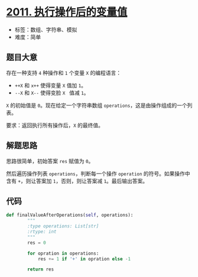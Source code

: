 # [2011. 执行操作后的变量值](https://leetcode.cn/problems/final-value-of-variable-after-performing-operations/)

- 标签：数组、字符串、模拟
- 难度：简单

## 题目大意

存在一种支持 `4` 种操作和 `1` 个变量 `X` 的编程语言：

- `++X` 和 `x++` 使得变量 `X` 值加 `1`。
- `--X` 和 `X--` 使得变脸 `X ` 值减 `1`。

`X` 的初始值是 `0`。现在给定一个字符串数组 `operations`，这是由操作组成的一个列表。

要求：返回执行所有操作后，`X` 的最终值。

## 解题思路

思路很简单，初始答案 `res` 赋值为 `0`。

然后遍历操作列表 `operations`，判断每一个操作 `operation` 的符号。如果操作中含有 `+`，则让答案加 `1`，否则，则让答案减 `1`。最后输出答案。

## 代码

```Python
def finalValueAfterOperations(self, operations):
        """
        :type operations: List[str]
        :rtype: int
        """
        res = 0

        for opration in operations:
            res += 1 if '+' in opration else -1

        return res
```

